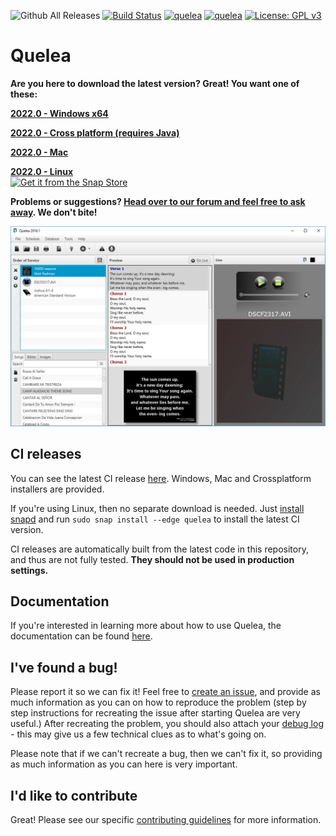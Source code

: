 ![Github All Releases](https://img.shields.io/github/downloads/quelea-projection/Quelea/total.svg)
 [![Build Status](https://travis-ci.com/quelea-projection/Quelea.svg?branch=master)](https://travis-ci.com/quelea-projection/Quelea) 
[![quelea](https://snapcraft.io/quelea/badge.svg)](https://snapcraft.io/quelea)
[![quelea](https://snapcraft.io/quelea/trending.svg?name=0)](https://snapcraft.io/quelea) [![License: GPL v3](https://img.shields.io/badge/License-GPL%20v3-blue.svg)](https://www.gnu.org/licenses/gpl-3.0)
 
# Quelea

**Are you here to download the latest version? Great! You want one of these:**

[**2022.0 - Windows x64**](https://github.com/quelea-projection/Quelea/releases/download/v2022.0/quelea-2022.0-x64-windows-install.exe)

[**2022.0 - Cross platform (requires Java)**](https://github.com/quelea-projection/Quelea/releases/download/v2022.0/quelea-2022.0-crossplatform-install.jar)

[**2022.0 - Mac**](https://github.com/quelea-projection/Quelea/releases/download/v2022.0/quelea-2022.0-mac.zip)

[**2022.0 - Linux**](https://snapcraft.io/quelea)<br>
[![Get it from the Snap Store](https://snapcraft.io/static/images/badges/en/snap-store-black.svg)](https://snapcraft.io/quelea)

**Problems or suggestions? [Head over to our forum and feel free to ask away](https://quelea.discourse.group/). We don't bite!**

![screenshot](screenshot.png)

## CI releases
You can see the latest CI release [here](https://github.com/quelea-projection/Quelea/releases/tag/CI-RELEASE). Windows, Mac and Crossplatform installers are provided.

If you're using Linux, then no separate download is needed. Just [install snapd](https://snapcraft.io/docs/installing-snapd) and run `sudo snap install --edge quelea` to install the latest CI version.

CI releases are automatically built from the latest code in this repository, and thus are not fully tested. **They should not be used in production settings.**

## Documentation

If you're interested in learning more about how to use Quelea, the documentation can be found [here](https://quelea-projection.github.io/docs/).

## I've found a bug!
Please report it so we can fix it! Feel free to [create an issue](https://github.com/quelea-projection/Quelea/issues), and provide as much information as you can on how to reproduce the problem (step by step instructions for recreating the issue after starting Quelea are very useful.) After recreating the problem, you should also attach your [debug log](https://quelea-projection.github.io/docs/Debug_log) - this may give us a few technical clues as to what's going on.

Please note that if we can't recreate a bug, then we can't fix it, so providing as much information as you can here is very important.

## I'd like to contribute
Great! Please see our specific [contributing guidelines](CONTRIBUTING.md) for more information.
